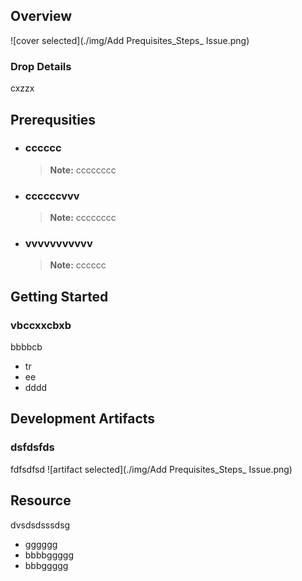 
## Overview

![cover selected](./img/Add Prequisites_Steps_ Issue.png)

### Drop Details
cxzzx

## Prerequsities

- ### cccccc
  > **Note:** cccccccc
      
- ### ccccccvvv
  > **Note:** cccccccc
      
- ### vvvvvvvvvvv
  > **Note:** cccccc
      

## Getting Started
### vbccxxcbxb
bbbbcb
- tr
- ee
- dddd

## Development Artifacts
### dsfdsfds
fdfsdfsd
![artifact selected](./img/Add Prequisites_Steps_ Issue.png)

## Resource
dvsdsdsssdsg
- gggggg
- bbbbggggg
- bbbggggg


    